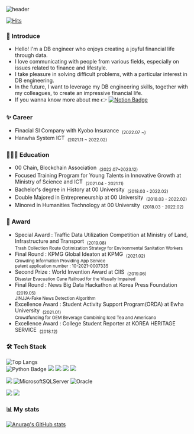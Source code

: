 ![header](https://capsule-render.vercel.app/api?type=waving&color=auto&height=110&section=header&text=Cindy%20Han&fontSize=60&fontAlign=26)

[![Hits](https://hits.seeyoufarm.com/api/count/incr/badge.svg?url=https%3A%2F%2Fgithub.com%2Fpano1215%2Fhit-counter&count_bg=%2379C83D&title_bg=%23555555&icon=&icon_color=%23E7E7E7&title=hits&edge_flat=false)](https://hits.seeyoufarm.com)

### 🎤 Introduce
- Hello! I'm a DB engineer who enjoys creating a joyful financial life through data.<br>
- I love communicating with people from various fields, especially on issues related to finance and lifestyle.<br>
- I take pleasure in solving difficult problems, with a particular interest in DB engineering.<br>
- In the future, I want to leverage my DB engineering skills, together with my colleagues, to create an impressive financial life.
- If you wanna know more about me 👉 [![Notion Badge](https://img.shields.io/badge/Notion-000000?style=flat-square&logo=Notion&logoColor=white&link=https://www.notion.so/Gwangchae-Seo-10a8173b620b4e45b4f51acbc36e0419)](https://www.notion.so/DB-6e156abc2cba4f0ea2648aac1f80915d?pvs=4)

### ✨ Career
- Finacial SI Company with Kyobo Insurance &nbsp;<sub>(2022.07 ~)<br>
- Hanwha System ICT &nbsp;<sub>(2021.11 ~ 2022.02)<br>

### 🧑🏻‍💻 Education
- 00 Chain, Blockchain Association &nbsp;<sub>(2022.07~2023.12)<br>
- Focused Training Program for Young Talents in Innovative Growth at Ministry of Science and ICT &nbsp;<sub>(2021.04 - 2021.11)<br>
- Bachelor's degree in History at 00 University &nbsp;<sub>(2018.03 - 2022.02)<br>
- Double Majored in Entrepreneurship at 00 University &nbsp;<sub>(2018.03 - 2022.02)<br>
- Minored in Humanities Technology at 00 University &nbsp;<sub>(2018.03 - 2022.02)<br>

### 🔮 Award
- Special Award : Traffic Data Utilization Competition at Ministry of Land, Infrastructure and Transport &nbsp;<sub>(2019.08)<br>
Trash Collection Route Optimization Strategy for Environmental Sanitation Workers</sub>
- Final Round : KPMG Global Ideaton at KPMG &nbsp;<sub>(2021.02)<br>
Crowding Information Providing App Service<br>
patent application number : 10-2021-0007335</sub>
- Second Prize : World Invention Award at CIIS &nbsp;<sub>(2019.06)<br>
Disaster Evacuation Cane Railroad for the Visually Impaired</sub>
- Final Round : News Big Data Hackathon at Korea Press Foundation &nbsp;<sub>(2019.05)<br>
JINJJA-Fake News Detection Algorithm</sub>
- Excellence Award : Student Activity Support Program(ORDA) at Ewha University &nbsp;<sub>(2021.01)<br>
Crowdfunding for OEM Beverage Combining Iced Tea and Americano</sub>
- Excellence Award : College Student Reporter at KOREA HERITAGE SERVICE &nbsp;<sub>(2018.12)<br>

### 🛠 Tech Stack
![Top Langs](https://github-readme-stats.vercel.app/api/top-langs/?username=pano1215&layout=compact)<br>
![Python Badge](https://img.shields.io/badge/Python-3776AB?style=flat-square&logo=Python&logoColor=white) <img src="https://img.shields.io/badge/Java-007396?style=flat&logo=Java&logoColor=white"/> <img src="https://img.shields.io/badge/Spring-6DB33F?style=flat&logo=Spring&logoColor=white"/> <img src="https://img.shields.io/badge/Spring Boot-6DB33F?style=flat&logo=SpringBoot&logoColor=white"/> <img src="https://img.shields.io/badge/AWS-232F3E?style=flat&logo=AmazonAWS&logoColor=white"/>

<img src="https://img.shields.io/badge/MySQL-4479A1?style=flat&logo=MySQL&logoColor=white"/> ![MicrosoftSQLServer](https://img.shields.io/badge/Microsoft%20SQL%20Server-CC2927?style=for-the-badge&logo=microsoft%20sql%20server&logoColor=white) ![Oracle](https://img.shields.io/badge/Oracle-F80000?style=for-the-badge&logo=oracle&logoColor=white)

<img src="https://img.shields.io/badge/Git-F05032?style=flat&logo=Git&logoColor=white"/> <img src="https://img.shields.io/badge/GitHub-181717?style=flat&logo=GitHub&logoColor=white"/> 

 ### 📊 My stats
[![Anurag's GitHub stats](https://github-readme-stats.vercel.app/api?username=pano1215&hide=stars&count_private=true&show_icons=true&theme=buefy)](https://github.com/anuraghazra/github-readme-stats) 
